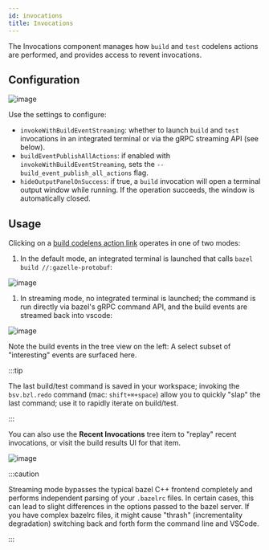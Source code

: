 ```yaml
---
id: invocations
title: Invocations
---
```


The Invocations component manages how `build` and `test` codelens actions are
performed, and provides access to revent invocations.

## Configuration

![image](https://user-images.githubusercontent.com/50580/144542715-ec4ba7eb-3018-4833-b400-e6013f25ac8c.png)

Use the settings to configure:

- `invokeWithBuildEventStreaming`: whether to launch `build` and `test`
  invocations in an integrated terminal or via the gRPC streaming API (see
  below).
- `buildEventPublishAllActions`: if enabled with
  `invokeWithBuildEventStreaming`, sets the `--build_event_publish_all_actions`
  flag.
- `hideOutputPanelOnSuccess`: if true, a `build` invocation will open a terminal
  output window while running.  If the operation succeeds, the window is
  automatically closed.

## Usage

Clicking on a [build codelens action link](starlark-language-server#codelens) operates in one of two modes:

1. In the default mode, an integrated terminal is launched that calls `bazel build //:gazelle-protobuf`:

  ![image](https://user-images.githubusercontent.com/50580/144543656-4cc9846a-d7ff-4488-abec-2912d080c5ff.png)

1. In streaming mode, no integrated terminal is launched; the command is run
   directly via bazel's gRPC command API, and the build events are streamed back
   into vscode:

  ![image](https://user-images.githubusercontent.com/50580/144543967-f2314865-61f4-4480-9621-d2a02c83ddd8.png)

Note the build events in the tree view on the left: A select subset of
"interesting" events are surfaced here.

:::tip

The last build/test command is saved in your workspace; invoking the
`bsv.bzl.redo` command (mac: `shift+⌘+space`) allow you to quickly "slap" the
last command; use it to rapidly iterate on build/test.

:::

You can also use the **Recent Invocations** tree item to "replay" recent
invocations, or visit the build results UI for that item.

![image](https://user-images.githubusercontent.com/50580/144544439-03cf2c49-2258-4f2d-a0d0-2fafc331f485.png)

:::caution

Streaming mode bypasses the typical bazel C++ frontend completely and performs
independent parsing of your `.bazelrc` files.  In certain cases, this can lead
to slight differences in the options passed to the bazel server.  If you have
complex bazelrc files, it might cause "thrash" (incrementality degradation)
switching back and forth form the command line and VSCode.

:::
